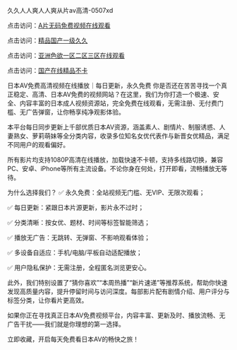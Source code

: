 久久人人爽人人爽从片av高清-0507xd


点击访问：<a href="https://gfd-5xg.pages.dev/">A片无码免费视频在线观看</a>

点击访问：<a href="https://vassv.pages.dev/">精品国产一级久久</a>

点击访问：<a href="https://cfad.pages.dev/">亚洲色欲一区二区三区在线观看</a>

点击访问：<a href="https://rtj-3zo.pages.dev/">国产在线精品不卡</a>

日本AV免费高清视频在线播放｜每日更新，永久免费
你是否还在苦苦寻找一个真正稳定、高清、日本AV免费的视频网站？在这里，我们为你打造一个极速、安全、内容丰富的日本成人视频资源站，完全免费在线观看，无需注册、无付费门槛、无广告弹窗，让你畅享纯净观影体验。

本平台每日同步更新上千部优质日本AV资源，涵盖素人、剧情片、制服诱惑、人妻熟女、萝莉萌妹等全分类内容，收录多位知名女优代表作与新晋女优精品，满足不同用户的观看偏好。

所有影片均支持1080P高清在线播放，加载快速不卡顿，支持多线路切换，兼容PC、安卓、iPhone等所有主流设备。不论你身在何处，打开即看，流畅播放无等待。

为什么选择我们？
✅ 永久免费：全站视频无门槛、无VIP、无限次观看；

✅ 每日更新：紧跟日本片源更新，影片永不过时；

✅ 分类清晰：按女优、题材、时间等标签智能筛选；

✅ 播放无广告：无跳转、无弹窗、不影响观看体验；

✅ 多设备自适应：手机/电脑/平板自动适配播放；

✅ 用户隐私保护：无需注册，全程匿名浏览更安心。

此外，我们特别设置了“猜你喜欢”“本周热播”“新片速递”等推荐系统，帮助你快速发现高质量内容，提升停留时间与访问深度。每部影片配有剧情介绍、用户评分与标签分类，让你看片更高效。

如果你正在寻找真正日本AV免费视频平台，内容丰富、更新及时、播放流畅、无广告干扰——我们就是你理想的第一选择。

立即收藏，开启每天免费看日本AV的畅快之旅！



<span style="display:none;">[Canonical link](https://github.com/662xued/63501 ）</span>
